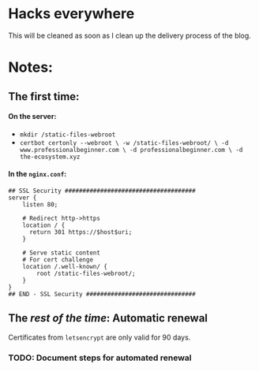 
# Hacks everywhere
This will be cleaned as soon as I clean up the delivery process of the blog.

# Notes:

## The **first time**:

#### On the server:
* `mkdir /static-files-webroot`
* `certbot certonly --webroot \
      -w /static-files-webroot/ \
      -d www.professionalbeginner.com \
      -d professionalbeginner.com \
      -d the-ecosystem.xyz`

#### In the `nginx.conf`:
```
## SSL Security #####################################
server {
    listen 80;

    # Redirect http->https
    location / {
      return 301 https://$host$uri;
    }

    # Serve static content
    # For cert challenge
    location /.well-known/ {
        root /static-files-webroot/;
    }
}
## END - SSL Security ###############################
```


## The *rest of the time*: **Automatic renewal**

Certificates from `letsencrypt` are only valid for 90 days.
### TODO: Document steps for automated renewal



